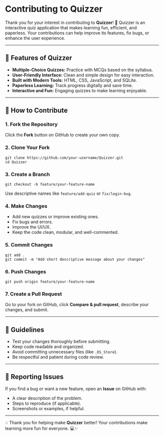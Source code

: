 # Contributing to Quizzer

Thank you for your interest in contributing to **Quizzer**! 🎉
Quizzer is an interactive quiz application that makes learning fun, efficient, and paperless. Your contributions can help improve its features, fix bugs, or enhance the user experience.

---

## 🌟 Features of Quizzer

* **Multiple-Choice Quizzes:** Practice with MCQs based on the syllabus.
* **User-Friendly Interface:** Clean and simple design for easy interaction.
* **Built with Modern Tools:** HTML, CSS, JavaScript, and SQLite.
* **Paperless Learning:** Track progress digitally and save time.
* **Interactive and Fun:** Engaging quizzes to make learning enjoyable.

---

## 🚀 How to Contribute

### 1. Fork the Repository

Click the **Fork** button on GitHub to create your own copy.

### 2. Clone Your Fork

```
git clone https://github.com/your-username/Quizzer.git
cd Quizzer
```

### 3. Create a Branch

```
git checkout -b feature/your-feature-name
```

Use descriptive names like `feature/add-quiz` or `fix/login-bug`.

### 4. Make Changes

* Add new quizzes or improve existing ones.
* Fix bugs and errors.
* Improve the UI/UX.
* Keep the code clean, modular, and well-commented.

### 5. Commit Changes

```
git add .
git commit -m "Add short descriptive message about your changes"
```

### 6. Push Changes

```
git push origin feature/your-feature-name
```

### 7. Create a Pull Request

Go to your fork on GitHub, click **Compare & pull request**, describe your changes, and submit.

---

## 📝 Guidelines

* Test your changes thoroughly before submitting.
* Keep code readable and organized.
* Avoid committing unnecessary files (like `.DS_Store`).
* Be respectful and patient during code review.

---

## 🐞 Reporting Issues

If you find a bug or want a new feature, open an **Issue** on GitHub with:

* A clear description of the problem.
* Steps to reproduce (if applicable).
* Screenshots or examples, if helpful.

---

💡 Thank you for helping make **Quizzer** better! Your contributions make learning more fun for everyone. 💻✨
